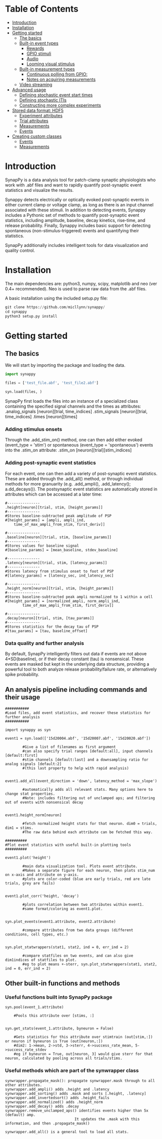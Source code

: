 Table of Contents
=================

   * [Introduction](#introduction)
   * [Installation](#installation)
   * [Getting started](#getting-started)
      * [The basics](#the-basics)
      * [Built-in event types](#built-in-event-types)
         * [Rewards](#rewards)
         * [GPIO stimuli](#gpio-stimuli)
         * [Audio](#audio)
         * [Looming visual stimulus](#looming-visual-stimulus)
      * [Built-in measurement types](#built-in-measurement-types)
         * [Continuous polling from GPIO:](#continuous-polling-from-gpio)
         * [Notes on acquiring measurements](#notes-on-acquiring-measurements)
      * [Video streaming](#video-streaming)
   * [Advanced usage](#advanced-usage)
      * [Defining stochastic event start times](#defining-stochastic-event-start-times)
      * [Defining stochastic ITIs](#defining-stochastic-itis)
      * [Constructing more complex experiments](#constructing-more-complex-experiments)
   * [Stored data format: HDF5](#stored-data-format-hdf5)
      * [Experiment attributes](#experiment-attributes)
      * [Trial attributes](#trial-attributes)
      * [Measurements](#measurements)
      * [Events](#events)
   * [Creating custom classes](#creating-custom-classes)
      * [Events](#events-1)
      * [Measurements](#measurements-1)

# Introduction

SynapPy is a data analysis tool for patch-clamp synaptic physiologists who work with .abf files and want to rapidly quantify post-synaptic event statistics and visualize the results.

Synappy detects electrically or optically evoked post-synaptic events in either current clamp or voltage clamp, as long as there is an input channel associated with these stimuli. In addition to detecting events, Synappy includes a Pythonic set of methods to quantify post-synaptic event statistics, including amplitude, baseline, decay kinetics, rise-time, and release probability. Finally, Synappy includes basic support for detecting spontaneous (non-stimulus-triggered) events and quantifying their statistics.

SynapPy additionally includes intelligent tools for data visualization and quality control.

# Installation

The main dependencies are: python3, numpy, scipy, matplotlib and neo (ver 0.4+ recommended). Neo is used to parse raw data from the .abf files.

A basic installation using the included setup.py file:
```python
git clone https://github.com/micllynn/synappy/
cd synappy
python3 setup.py install
```

# Getting started

## The basics
We will start by importing the package and loading the data.

```python
import synappy

files = ['test_file.abf', 'test_file2.abf']

syn.load(files, )
```

SynapPy first loads the files into an instance of a specialized class containing the specified signal channels and the times as attributes:
    .analog_signals
        [neuron][trial, time_indices]
    .stim_signals
        [neuron][trial, time_indices]
    .times
        [neuron][times]

### Adding stimulus onsets
Through the .add_stim_on() method, one can then add either evoked (event_type = 'stim') or spontaneous (event_type = 'spontaneous') events into the .stim_on attribute:
    .stim_on
        [neuron][trial][stim_indices]


### Adding post-synaptic event statistics
For each event, one can then add a variety of post-synaptic event statistics. These are added through the .add_all() method, or through individual methods for more granuarity (e.g. .add_ampli(), .add_latency(); a.dd_decays()). The postsynaptic event statistics are automatically stored in attributes which can be accessed at a later time:

    #---------------
    .height[neuron][trial, stim, [height_params]]
    #---------------
    #Stores baseline-subtracted peak amplitude of PSP
    #[height_params] = [ampli, ampli_ind,
        time_of_max_ampli_from_stim, first_deriv]]

    #---------------
    .baseline[neuron][trial, stim, [baseline_params]]
    #---------------
    #Stores values for baseline signal
    #[baseline_params] = [mean_baseline, stdev_baseline]

    #---------------
    .latency[neuron][trial, stim, [latency_params]]
    #---------------
    #Stores latency from stimulus onset to foot of PSP
    #[latency_params] = [latency_sec, ind_latency_sec]

    #---------------
    .height_norm[neuron][trial, stim, [height_params]]
    #---------------
    #Stores baseline-subtracted peak ampli normalized to 1 within a cell
    #[height_params] = [normalized_ampli, norm_ampli_ind,
            time_of_max_ampli_from_stim, first_deriv]]

    #---------------
    .decay[neuron][trial, stim, [tau_params]]
    #---------------
    #Stores statistics for the decay tau of PSP
    #[tau_params] = [tau, baseline_offset]


### Data quality and further analysis
By default, SynapPy intelligently filters out data if events are not above 4*SD(baseline), or if their decay constant (tau) is nonsensical. These events are masked but kept in the underlying data structure, providing a powerful tool to both analyze release probability/failure rate, or alternatively spike probability.



## An analysis pipeline including commands and their usage

    ###########
    #Load files, add event statistics, and recover these statistics for further analysis
    ###########

    import synappy as syn

    event1 = syn.load(['15d20004.abf', '15d20007.abf', '15d20020.abf'])

            #Give a list of filenames as first argument
            #can also specify trial ranges [default:all], input channels [default:first]
            #stim channels [default:last] and a downsampling ratio for analog signals [default:2]
            #(this last property to help with rapid analysis)


    event1.add_all(event_direction = 'down', latency_method = 'max_slope')

            #automatically adds all relevant stats. Many options here to change stat properties.
            #Note: includes filtering out of unclamped aps; and filtering out of events with nonsensical decay


    event1.height_norm[neuron]

            #fetch normalized height stats for that neuron. dim0 = trials, dim1 = stims.
            #The raw data behind each attribute can be fetched this way.

    ##########
    #Plot event statistics with useful built-in plotting tools
    ##########

    event1.plot('height')

            #main data visualization tool. Plots event attribute.
            #Makes a separate figure for each neuron, then plots stim_num on x-axis and attribute on y-axis.
            #plots are color-coded (blue are early trials, red are late trials, grey are fails)


    event1.plot_corr('height, 'decay')

            #plots correlation between two attributes within event1.
            #same format/coloring as event1.plot.


    syn.plot_events(event1.attribute, event2.attribute)

            #compare attributes from two data groups (different conditions, cell types, etc.)


    syn.plot_statwrappers(stat1, stat2, ind = 0, err_ind = 2)

            #compare statfiles on two events, and can also give dim1indices of statfiles to plot.
            #eg to plot means +-sterr, syn.plot_statwrappers(stat1, stat2, ind = 0, err_ind = 2)



## Other built-in functions and methods

### Useful functions built into SynapPy package
    syn.pool(event_1.attribute)

        #Pools this attribute over [stims, :]


    syn.get_stats(event_1.attribute, byneuron = False)

        #Gets statistics for this attribute over stimtrain (out[stim,:]) or neuron if byneuron is True (out[neuron,:])
        #dim2: 1->mean, 2->std, 3->sterr, 4->success_rate_mean, 5->success_rate_stdev
        #eg if byneuron = True, out[neuron, 3] would give sterr for that neuron, calculated by pooling across all trials/stims.


### Useful methods which are part of the synwrapper class
    synwrapper.propagate_mask(): propagate synwrapper.mask through to all other attributes.
    synwrapper.add_ampli() adds .height and .latency
    synwrapper.add_sorting() adds .mask and sorts [.height, .latency]
    synwrapper.add_invertedsort() adds .height_fails
    synwrapper.add_normalized() adds .height_norm
    synwrapper.add_decay() adds .decay
    synwrapper.remove_unclamped_aps() identifies events higher than 5x (default) amp.
                                    It updates the .mask with this information, and then .propagate_mask()

    synwrapper.add_all() is a general tool to load all stats.

